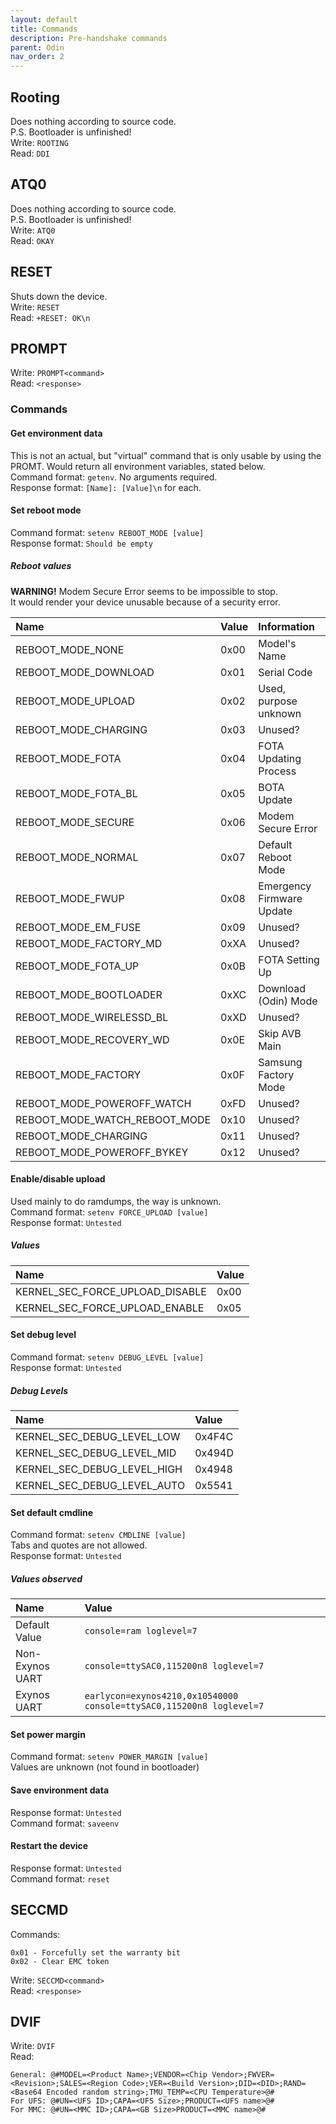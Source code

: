 ```yaml
---
layout: default
title: Commands
description: Pre-handshake commands
parent: Odin
nav_order: 2
---
```


## Rooting
Does nothing according to source code. \
P.S. Bootloader is unfinished! \
Write: `ROOTING` \
Read: `DDI`

## ATQ0
Does nothing according to source code. \
P.S. Bootloader is unfinished! \
Write: `ATQ0` \
Read: `OKAY`

## RESET
Shuts down the device. \
Write: `RESET` \
Read: `+RESET: OK\n`

## PROMPT
Write: `PROMPT<command>` \
Read: `<response>`

### Commands
#### Get environment data
This is not an actual, but "virtual" command that is only usable by using the PROMT.
Would return all environment variables, stated below. \
Command format: `getenv`. No arguments required. \
Response format: `[Name]: [Value]\n` for each.
#### Set reboot mode
Command format: `setenv REBOOT_MODE [value]` \
Response format: `Should be empty`
##### Reboot values
**WARNING!** Modem Secure Error seems to be impossible to stop. \
It would render your device unusable because of a security error.

| Name                          | Value | Information               |
|:------------------------------|:------|:--------------------------|
| REBOOT_MODE_NONE              | 0x00  | Model's Name              |
| REBOOT_MODE_DOWNLOAD          | 0x01  | Serial Code               |
| REBOOT_MODE_UPLOAD            | 0x02  | Used, purpose unknown     |
| REBOOT_MODE_CHARGING          | 0x03  | Unused?                   |
| REBOOT_MODE_FOTA              | 0x04  | FOTA Updating Process     |
| REBOOT_MODE_FOTA_BL           | 0x05  | BOTA Update               |
| REBOOT_MODE_SECURE            | 0x06  | Modem Secure Error        |
| REBOOT_MODE_NORMAL            | 0x07  | Default Reboot Mode       |
| REBOOT_MODE_FWUP              | 0x08  | Emergency Firmware Update |
| REBOOT_MODE_EM_FUSE           | 0x09  | Unused?                   |
| REBOOT_MODE_FACTORY_MD        | 0xXA  | Unused?                   |
| REBOOT_MODE_FOTA_UP           | 0x0B  | FOTA Setting Up           |
| REBOOT_MODE_BOOTLOADER        | 0xXC  | Download (Odin) Mode      |
| REBOOT_MODE_WIRELESSD_BL      | 0xXD  | Unused?                   |
| REBOOT_MODE_RECOVERY_WD       | 0x0E  | Skip AVB Main             |
| REBOOT_MODE_FACTORY           | 0x0F  | Samsung Factory Mode      |
| REBOOT_MODE_POWEROFF_WATCH    | 0xFD  | Unused?                   |
| REBOOT_MODE_WATCH_REBOOT_MODE | 0x10  | Unused?                   |
| REBOOT_MODE_CHARGING          | 0x11  | Unused?                   |
| REBOOT_MODE_POWEROFF_BYKEY    | 0x12  | Unused?                   |

#### Enable/disable upload
Used mainly to do ramdumps, the way is unknown. \
Command format: `setenv FORCE_UPLOAD [value]` \
Response format: `Untested`

##### Values

| Name                            | Value |
|:--------------------------------|:------|
| KERNEL_SEC_FORCE_UPLOAD_DISABLE | 0x00  |
| KERNEL_SEC_FORCE_UPLOAD_ENABLE  | 0x05  |

#### Set debug level
Command format: `setenv DEBUG_LEVEL [value]` \
Response format: `Untested`

##### Debug Levels

| Name                        | Value  |
|:----------------------------|:-------|
| KERNEL_SEC_DEBUG_LEVEL_LOW  | 0x4F4C |
| KERNEL_SEC_DEBUG_LEVEL_MID  | 0x494D |
| KERNEL_SEC_DEBUG_LEVEL_HIGH | 0x4948 |
| KERNEL_SEC_DEBUG_LEVEL_AUTO | 0x5541 |

#### Set default cmdline
Command format: `setenv CMDLINE [value]` \
Tabs and quotes are not allowed. \
Response format: `Untested`

##### Values observed

| Name            | Value                                                                |
|:----------------|:---------------------------------------------------------------------|
| Default Value   | `console=ram loglevel=7`                                             |
| Non-Exynos UART | `console=ttySAC0,115200n8 loglevel=7`                                |
| Exynos UART     | `earlycon=exynos4210,0x10540000 console=ttySAC0,115200n8 loglevel=7` |

#### Set power margin
Command format: `setenv POWER_MARGIN [value]` \
Values are unknown (not found in bootloader)

#### Save environment data
Response format: `Untested` \
Command format: `saveenv`

#### Restart the device
Response format: `Untested` \
Command format: `reset`

## SECCMD
Commands:
```
0x01 - Forcefully set the warranty bit
0x02 - Clear EMC token
```
Write: `SECCMD<command>` \
Read: `<response>`

## DVIF
Write: `DVIF` \
Read: 
```
General: @#MODEL=<Product Name>;VENDOR=<Chip Vendor>;FWVER=<Revision>;SALES=<Region Code>;VER=<Build Version>;DID=<DID>;RAND=<Base64 Encoded random string>;TMU_TEMP=<CPU Temperature>@#
For UFS: @#UN=<UFS ID>;CAPA=<UFS Size>;PRODUCT=<UFS name>@#
For MMC: @#UN=<MMC ID>;CAPA=<GB Size>PRODUCT=<MMC name>@#
```
